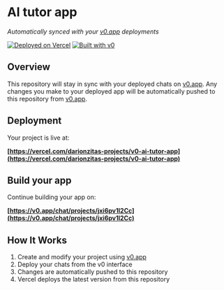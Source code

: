 # AI tutor app

*Automatically synced with your [v0.app](https://v0.app) deployments*

[![Deployed on Vercel](https://img.shields.io/badge/Deployed%20on-Vercel-black?style=for-the-badge&logo=vercel)](https://vercel.com/darionzitas-projects/v0-ai-tutor-app)
[![Built with v0](https://img.shields.io/badge/Built%20with-v0.app-black?style=for-the-badge)](https://v0.app/chat/projects/jxi6pv1l2Cc)

## Overview

This repository will stay in sync with your deployed chats on [v0.app](https://v0.app).
Any changes you make to your deployed app will be automatically pushed to this repository from [v0.app](https://v0.app).

## Deployment

Your project is live at:

**[https://vercel.com/darionzitas-projects/v0-ai-tutor-app](https://vercel.com/darionzitas-projects/v0-ai-tutor-app)**

## Build your app

Continue building your app on:

**[https://v0.app/chat/projects/jxi6pv1l2Cc](https://v0.app/chat/projects/jxi6pv1l2Cc)**

## How It Works

1. Create and modify your project using [v0.app](https://v0.app)
2. Deploy your chats from the v0 interface
3. Changes are automatically pushed to this repository
4. Vercel deploys the latest version from this repository